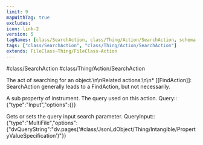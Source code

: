 ```yaml
---
limit: 9
mapWithTag: true
excludes:
icon: link-2
version: 5
tagNames: [class/SearchAction, class/Thing/Action/SearchAction, schema-org/SearchAction]
tags: ["class/SearchAction", "class/Thing/Action/SearchAction"]
extends: FileClass~Thing/FileClass~Action
---
```


#class/SearchAction
#class/Thing/Action/SearchAction


The act of searching for an object.\n\nRelated actions:\n\n\* [[FindAction]]: SearchAction generally leads to a FindAction, but not necessarily.


A sub property of instrument. The query used on this action.
Query:: {"type":"Input","options":{}}

Gets or sets the query input search parameter.
QueryInput:: {"type":"MultiFile","options":{"dvQueryString":"dv.pages('#class/JsonLdObject/Thing/Intangible/PropertyValueSpecification')"}}
